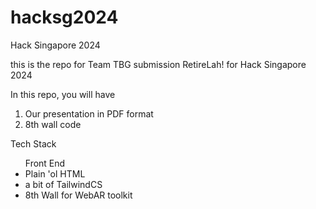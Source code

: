 # hacksg2024
Hack Singapore 2024

this is the repo for Team TBG submission RetireLah! for Hack Singapore 2024

In this repo, you will have 
1. Our presentation in PDF format
2. 8th wall code

Tech Stack
<ul>Front End
 <li>Plain 'ol HTML</li>
 <li>a bit of TailwindCS</li>
 <li>8th Wall for WebAR toolkit</li>
</ul>